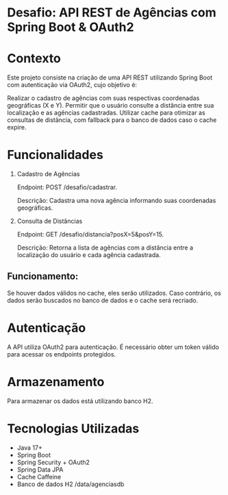 Desafio: API REST de Agências com Spring Boot & OAuth2
================================================================================================================
# Contexto

Este projeto consiste na criação de uma API REST utilizando Spring Boot com autenticação via OAuth2, cujo objetivo é:

Realizar o cadastro de agências com suas respectivas coordenadas geográficas (X e Y).
Permitir que o usuário consulte a distância entre sua localização e as agências cadastradas.
Utilizar cache para otimizar as consultas de distância, com fallback para o banco de dados caso o cache expire.


Funcionalidades
================================================================================================================
1. Cadastro de Agências

    Endpoint: POST /desafio/cadastrar.

    Descrição: Cadastra uma nova agência informando suas coordenadas geográficas.

2. Consulta de Distâncias

    Endpoint: GET /desafio/distancia?posX=5&posY=15.

    Descrição: Retorna a lista de agências com a distância entre a localização do usuário e cada agência cadastrada.
  
## Funcionamento:

Se houver dados válidos no cache, eles serão utilizados.
Caso contrário, os dados serão buscados no banco de dados e o cache será recriado.

Autenticação
================================================================================================================
A API utiliza OAuth2 para autenticação. É necessário obter um token válido para acessar os endpoints protegidos.


Armazenamento
================================================================================================================

Para armazenar os dados está utilizando banco H2.


Tecnologias Utilizadas
================================================================================================================
- Java 17+
- Spring Boot
- Spring Security + OAuth2
- Spring Data JPA
- Cache Caffeine
- Banco de dados H2 /data/agenciasdb
